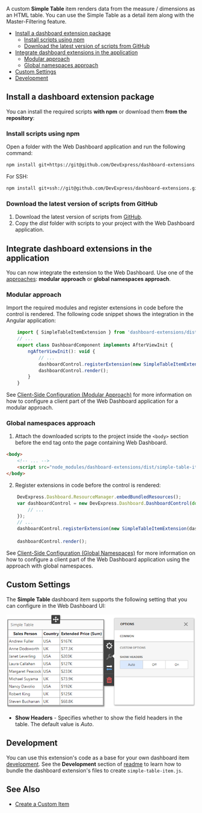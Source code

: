 A custom **Simple Table** item renders data from the measure / dimensions as an HTML table. You can use the Simple Table as a detail item along with the Master-Filtering feature.

- [Install a dashboard extension package](#install-a-dashboard-extension-package)
    - [Install scripts using npm](#install-scripts-using-npm)
    - [Download the latest version of scripts from GitHub](#download-the-latest-version-of-scripts-from-github)
- [Integrate dashboard extensions in the application](#integrate-dashboard-extensions-in-the-application)
    - [Modular approach](#modular-approach)
    - [Global namespaces approach](#global-namespaces-approach)
- [Custom Settings](#custom-settings)
- [Development](#development)

## Install a dashboard extension package

You can install the required scripts **with npm** or download them **from the repository**:

### Install scripts using npm
Open a folder with the Web Dashboard application and run the following command:

```bash
npm install git+https://git@github.com/DevExpress/dashboard-extensions.git
```

<!--  -->
For SSH:
```bash
npm install git+ssh://git@github.com/DevExpress/dashboard-extensions.git
```
<!--  -->

### Download the latest version of scripts from GitHub
1. Download the latest version of scripts from [GitHub](https://github.com/DevExpress/dashboard-extensions/releases).
2. Copy the *dist* folder with scripts to your project with the Web Dashboard application.

## Integrate dashboard extensions in the application

You can now integrate the extension to the Web Dashboard. Use one of the [approaches](https://docs.devexpress.com/Dashboard/119108): **modular approach** or **global namespaces approach**.


### Modular approach

Import the required modules and register extensions in code before the control is rendered. The following code snippet shows the integration in the Angular application: 

```javascript
    import { SimpleTableItemExtension } from 'dashboard-extensions/dist/simple-table-item';
    // ...
    export class DashboardComponent implements AfterViewInit {
        ngAfterViewInit(): void {
            // ...
            dashboardControl.registerExtension(new SimpleTableItemExtension(dashboardControl));
            dashboardControl.render(); 
        }
    }

```

See [Client-Side Configuration (Modular Approach)](https://docs.devexpress.com/Dashboard/400409/) for more information on how to configure a client part of the Web Dashboard application for a modular approach.

### Global namespaces approach

1. Attach the downloaded scripts to the project inside the `<body>` section before the end tag onto the page containing Web Dashboard.

```html
<body>
    <!-- ... -->
    <script src="node_modules/dashboard-extensions/dist/simple-table-item.js"></script>
</body>
```

2. Register extensions in code before the control is rendered:

```javascript
    DevExpress.Dashboard.ResourceManager.embedBundledResources();
    var dashboardControl = new DevExpress.Dashboard.DashboardControl(document.getElementById("web-dashboard"), { 
        // ...
    });
    // ...
    dashboardControl.registerExtension(new SimpleTableItemExtension(dashboardControl));    

    dashboardControl.render();
```

See [Client-Side Configuration (Global Namespaces)](https://docs.devexpress.com/Dashboard/119158/) for more information on how to configure a client part of the Web Dashboard application using the approach with global namespaces.

## Custom Settings
The **Simple Table** dashboard item supports the following setting that you can configure in the Web Dashboard UI:

![simple-table-item](../images/simple-table-item.png)

* **Show Headers** - Specifies whether to show the field headers in the table. The default value is *Auto*.

## Development 

You can use this extension's code as a base for your own dashboard item [development](https://docs.devexpress.com/Dashboard/117546). See the **Development** section of [readme](../readme.md) to learn how to bundle the dashboard extension's files to create `simple-table-item.js`.

## See Also

* [Create a Custom Item](https://docs.devexpress.com/Dashboard/117546)